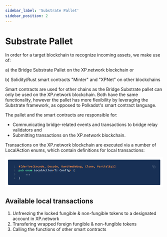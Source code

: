 ```yaml
---
sidebar_label: 'Substrate Pallet'
sidebar_position: 2
---
```


# Substrate Pallet

In order for a target blockchain to recognize incoming assets, we make use of:

a) the Bridge Substrate Pallet on the XP.network blockchain or

b) Solidity/Rust smart contracts "Minter" and "XPNet" on other blockchains 

Smart contracts are used for other chains as the Bridge Substrate pallet can only be used on the XP.network blockchain. Both have the same functionality, however the pallet has more flexibility by leveraging the Substrate framework, as opposed to Polkadot's smart contract language.

The pallet and the smart contracts are responsible for:

* Communicating bridge-related events and transactions to bridge relay validators and
* Submitting transactions on the XP.network blockchain.

Transactions on the XP.network blockchain are executed via a number of LocalAction enums, which contain definitions for local transactions:

![Code](../../static/img/53.Code.png)

## Available local transactions
1. Unfreezing the locked fungible & non-fungible tokens to a designated account in XP.network
2. Transfering wrapped foreign fungible & non-fungible tokens
3. Calling the functions of other smart contracts